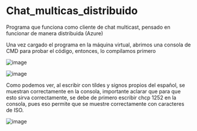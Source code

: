 # Chat_multicas_distribuido
Programa que funciona como cliente de chat multicast, pensado en funcionar de manera distribuida (Azure)

Una vez cargado el programa en la máquina virtual, abrimos una consola de CMD para
probar el código, entonces, lo compilamos primero

![image](https://github.com/AngelVelascoH/Chat_multicas_distribuido/assets/86260733/90874e9e-7d09-470c-8604-9178e496b0b2)

![image](https://github.com/AngelVelascoH/Chat_multicas_distribuido/assets/86260733/257304ba-695e-4d55-9b1d-77251e92c829)


Como podemos ver, al escribir con tíldes y signos propios del español, se muestran
correctamente en la consola, importante aclarar que para que esto sirva
correctamente, se debe de primero escribir chcp 1252 en la consola, pues eso permite
que se muestre correctamente con caracteres de ISO.

![image](https://github.com/AngelVelascoH/Chat_multicas_distribuido/assets/86260733/6500ac3e-a64c-4005-9034-8af389d3cace)



